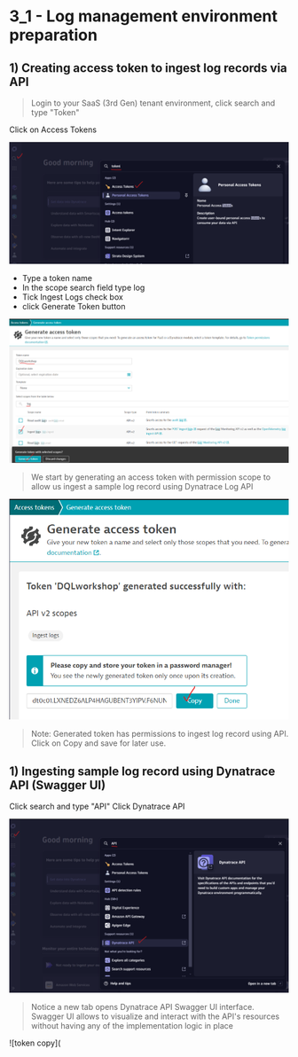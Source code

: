 # 3_1 - Log management environment preparation

## 1) Creating access token to ingest log records via API

> Login to your SaaS (3rd Gen) tenant environment, click search and type "Token"

Click on Access Tokens

![token](https://github.com/hakansuku/D1APACTraining/blob/main/images/DPL/token.png?raw=true)

- Type a token name
- In the scope search field type log
- Tick Ingest Logs check box
- click Generate Token button

![tokennew](https://github.com/hakansuku/D1APACTraining/blob/main/images/DPL/generate.png?raw=true)

> We start by generating an access token with permission scope to allow us ingest a sample log record using Dynatrace Log API

![token copy](https://github.com/hakansuku/D1APACTraining/blob/main/images/DPL/newtoken.png?raw=true)

> Note: Generated token has permissions to ingest log record using API.  Click on Copy and save for later use.

## 1) Ingesting sample log record using Dynatrace API (Swagger UI)

Click search and type "API"
Click Dynatrace API

![token copy](https://github.com/hakansuku/D1APACTraining/blob/main/images/DPL/APIsearch.png?raw=true)

> Notice a new tab opens Dynatrace API Swagger UI interface.
> Swagger UI allows to visualize and interact with the API's resources without having any of the implementation logic in place 

![token copy](



